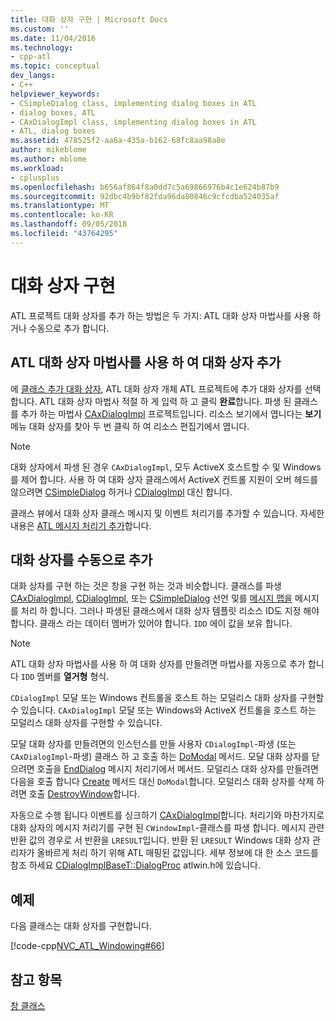 ```yaml
---
title: 대화 상자 구현 | Microsoft Docs
ms.custom: ''
ms.date: 11/04/2016
ms.technology:
- cpp-atl
ms.topic: conceptual
dev_langs:
- C++
helpviewer_keywords:
- CSimpleDialog class, implementing dialog boxes in ATL
- dialog boxes, ATL
- CAxDialogImpl class, implementing dialog boxes in ATL
- ATL, dialog boxes
ms.assetid: 478525f2-aa6a-435a-b162-68fc8aa98a8e
author: mikeblome
ms.author: mblome
ms.workload:
- cplusplus
ms.openlocfilehash: b656af864f8a0dd7c5a69866976b4c1e624b87b9
ms.sourcegitcommit: 92dbc4b9bf82fda96da80846c9cfcdba524035af
ms.translationtype: MT
ms.contentlocale: ko-KR
ms.lasthandoff: 09/05/2018
ms.locfileid: "43764295"
---
```

# <a name="implementing-a-dialog-box"></a>대화 상자 구현

ATL 프로젝트 대화 상자를 추가 하는 방법은 두 가지: ATL 대화 상자 마법사를 사용 하거나 수동으로 추가 합니다.

## <a name="adding-a-dialog-box-with-the-atl-dialog-wizard"></a>ATL 대화 상자 마법사를 사용 하 여 대화 상자 추가

에 [클래스 추가 대화 상자](../ide/add-class-dialog-box.md), ATL 대화 상자 개체 ATL 프로젝트에 추가 대화 상자를 선택 합니다. ATL 대화 상자 마법사 적절 하 게 입력 하 고 클릭 **완료**합니다. 파생 된 클래스를 추가 하는 마법사 [CAxDialogImpl](../atl/reference/caxdialogimpl-class.md) 프로젝트입니다. 리소스 보기에서 엽니다는 **보기** 메뉴 대화 상자를 찾아 두 번 클릭 하 여 리소스 편집기에서 엽니다.

> [!NOTE]
>  대화 상자에서 파생 된 경우 `CAxDialogImpl`, 모두 ActiveX 호스트할 수 및 Windows를 제어 합니다. 사용 하 여 대화 상자 클래스에서 ActiveX 컨트롤 지원이 오버 헤드를 않으려면 [CSimpleDialog](../atl/reference/csimpledialog-class.md) 하거나 [CDialogImpl](../atl/reference/cdialogimpl-class.md) 대신 합니다.

클래스 뷰에서 대화 상자 클래스 메시지 및 이벤트 처리기를 추가할 수 있습니다. 자세한 내용은 [ATL 메시지 처리기 추가](../atl/adding-an-atl-message-handler.md)합니다.

## <a name="adding-a-dialog-box-manually"></a>대화 상자를 수동으로 추가

대화 상자를 구현 하는 것은 창을 구현 하는 것과 비슷합니다. 클래스를 파생 [CAxDialogImpl](../atl/reference/caxdialogimpl-class.md), [CDialogImpl](../atl/reference/cdialogimpl-class.md), 또는 [CSimpleDialog](../atl/reference/csimpledialog-class.md) 선언 및를 [메시지 맵을](../atl/message-maps-atl.md) 메시지를 처리 하 합니다. 그러나 파생된 클래스에서 대화 상자 템플릿 리소스 ID도 지정 해야 합니다. 클래스 라는 데이터 멤버가 있어야 합니다. `IDD` 에이 값을 보유 합니다.

> [!NOTE]
>  ATL 대화 상자 마법사를 사용 하 여 대화 상자를 만들려면 마법사를 자동으로 추가 합니다 `IDD` 멤버를 **열거형** 형식.

`CDialogImpl` 모달 또는 Windows 컨트롤을 호스트 하는 모덜리스 대화 상자를 구현할 수 있습니다. `CAxDialogImpl` 모달 또는 Windows와 ActiveX 컨트롤을 호스트 하는 모덜리스 대화 상자를 구현할 수 있습니다.

모달 대화 상자를 만들려면의 인스턴스를 만들 사용자 `CDialogImpl`-파생 (또는 `CAxDialogImpl`-파생) 클래스 하 고 호출 하는 [DoModal](../atl/reference/cdialogimpl-class.md#domodal) 메서드. 모달 대화 상자를 닫으려면 호출을 [EndDialog](../atl/reference/cdialogimpl-class.md#enddialog) 메시지 처리기에서 메서드. 모덜리스 대화 상자를 만들려면 다음을 호출 합니다 [Create](../atl/reference/cdialogimpl-class.md#create) 메서드 대신 `DoModal`합니다. 모덜리스 대화 상자를 삭제 하려면 호출 [DestroyWindow](../atl/reference/cdialogimpl-class.md#destroywindow)합니다.

자동으로 수행 됩니다 이벤트를 싱크하기 [CAxDialogImpl](../atl/reference/caxdialogimpl-class.md)합니다. 처리기와 마찬가지로 대화 상자의 메시지 처리기를 구현 된 `CWindowImpl`-클래스를 파생 합니다. 메시지 관련 반환 값의 경우로 서 반환을 `LRESULT`입니다. 반환 된 `LRESULT` Windows 대화 상자 관리자가 올바르게 처리 하기 위해 ATL 매핑된 값입니다. 세부 정보에 대 한 소스 코드를 참조 하세요 [CDialogImplBaseT::DialogProc](../atl/reference/cdialogimpl-class.md#dialogproc) atlwin.h에 있습니다.

## <a name="example"></a>예제

다음 클래스는 대화 상자를 구현합니다.

[!code-cpp[NVC_ATL_Windowing#66](../atl/codesnippet/cpp/implementing-a-dialog-box_1.h)]

## <a name="see-also"></a>참고 항목

[창 클래스](../atl/atl-window-classes.md)

